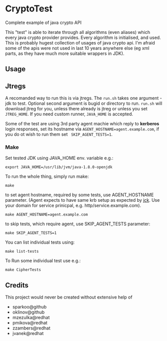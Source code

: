 # CryptoTest
Complete example of java crypto API

This "test" is able to iterate through all algorithms (even aliases) which every java crypto provider provides.
Every algorithm is initialised, and used. This is probably hugest collection of usages of java crypto api. I'm  afraid some of the apis were not used in last 10 years anywhere else (eg xml parts, as they have much more suitable wrappers in JDK).

## Usage

## Jtregs
A recomanded way to run this is via jtregs. The `run.sh` takes one argument - jdk to test.  Optional second argument is bugid or directory to run.
`run.sh` will download jtreg for you, unless there already is jtreg or unless you set `JTREG_HOME`. If you need custom runner, `JAVA_HOME` is accepted.

Some of the test are using 3rd party agent machie which reply to **kerberos** login responses, set its hostname via `AGENT_HOSTNAME=agent.example.com`, if you do ot wish to run them set ` SKIP_AGENT_TESTS=1`.

### Make

Set tested JDK using JAVA_HOME env. variable e.g.:
```
export JAVA_HOME=/usr/lib/jvm/java-1.8.0-openjdk
```
To run the whole thing, simply run make:
```
make
```
to set agent hostname, required by some tests, use AGENT_HOSTNAME parameter. (Agent expects to have same krb setup as expected by [jck](https://web.archive.org/web/20201126185131/https://icedtea.classpath.org/wiki/JCKDistilled#kerberos_prep). Use your domain for service prinicpal, e.g. http/service.example.com).
```
make AGENT_HOSTNAME=agent.example.com
```
to skip tests, which require agent, use SKIP_AGENT_TESTS parameter:
```
make SKIP_AGENT_TESTS=1
```
You can list individual tests using:
```
make list-tests
```
To Run some individual test use e.g.:
```
make CipherTests
```

## Credits
 
 This project would never be created without extensive help of
  *  sparkoo@github
  *  oklinov@github
  *  mzezulka@redhat
  *  pmikova@redhat
  *  zzambers@redhat
  *  jvanek@redhat
